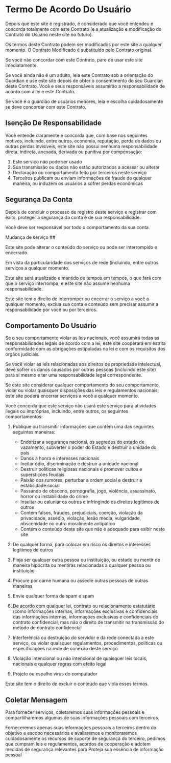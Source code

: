 # Termo De Acordo Do Usuário

Depois que este site é registrado, é considerado que você entendeu e concorda totalmente com este Contrato (e a atualização e modificação do Contrato do Usuário neste site no futuro).

Os termos deste Contrato podem ser modificados por este site a qualquer momento. O Contrato Modificado é substituído pelo Contrato original.

Se você não concordar com este Contrato, pare de usar este site imediatamente.

Se você ainda não é um adulto, leia este Contrato sob a orientação do Guardian e use este site depois de obter o consentimento do seu Guardian deste Contrato. Você e seus responsáveis ​​assumirão a responsabilidade de acordo com a lei e este Contrato.

Se você é o guardião de usuários menores, leia e escolha cuidadosamente se deve concordar com este Contrato.

## Isenção De Responsabilidade

Você entende claramente e concorda que, com base nos seguintes motivos, incluindo, entre outros, economia, reputação, perda de dados ou outras perdas invisíveis, este site não possui nenhuma responsabilidade direta, indireta, anexada, derivada ou punitiva por compensação:

1. Este serviço não pode ser usado
1. Sua transmissão ou dados não estão autorizados a acessar ou alterar
1. Declaração ou comportamento feito por terceiros neste serviço
1. Terceiros publicam ou enviam informações de fraude de qualquer maneira, ou induzem os usuários a sofrer perdas econômicas

## Segurança Da Conta

Depois de concluir o processo de registro deste serviço e registrar com êxito, proteger a segurança da conta é de sua responsabilidade.

Você deve ser responsável por todo o comportamento da sua conta.

Mudança de serviço ##

Este site pode alterar o conteúdo do serviço ou pode ser interrompido e encerrado.

Em vista da particularidade dos serviços de rede (incluindo, entre outros serviços a qualquer momento.

Este site será atualizado e mantido de tempos em tempos, o que fará com que o serviço interrompa, e este site não assume nenhuma responsabilidade.

Este site tem o direito de interromper ou encerrar o serviço a você a qualquer momento, exclua sua conta e conteúdo sem precisar assumir a responsabilidade por você ou por terceiros.

## Comportamento Do Usuário

Se o seu comportamento violar as leis nacionais, você assumirá todas as responsabilidades legais de acordo com a lei; este site cooperará em estrita conformidade com as obrigações estipuladas na lei e com os requisitos dos órgãos judiciais.

Se você violar as leis relacionadas aos direitos de propriedade intelectual, deve sofrer os danos causados ​​por outras pessoas (incluindo este site) para si mesmo e ter uma responsabilidade legal correspondente.

Se este site considerar qualquer comportamento do seu comportamento, violar ou violar quaisquer disposições das leis e regulamentos nacionais, este site poderá encerrar serviços a você a qualquer momento.

Você concorda que este serviço não usará este serviço para atividades ilegais ou impróprias, incluindo, entre outros, os seguintes comportamentos:

1. Publique ou transmitir informações que contêm uma das seguintes seguintes maneiras:

   * Endorizar a segurança nacional, os segredos do estado de vazamento, subverter o poder do Estado e destruir a unidade do país
   * Danos à honra e interesses nacionais
   * Incitar ódio, discriminação e destruir a unidade nacional
   * Destruir políticas religiosas nacionais e promover cultos e superstições feudais
   * Paixão dos rumores, perturbar a ordem social e destruir a estabilidade social
   * Passando de obsceno, pornografia, jogo, violência, assassinato, horror ou instabilidade do crime
   * Insultar ou caluniar os outros e infringindo os direitos legítimos de outros
   * Contém falsos, fraudes, prejudiciais, coerção, violação da privacidade, assédio, violação, lesão média, vulgaridade, obscenidade ou outro moralmente antipático
   * Contém o conteúdo deste site que não é adequado para exibir neste site

1. De qualquer forma, para colocar em risco os direitos e interesses legítimos de outros
1. Finja ser qualquer outra pessoa ou instituição, ou estado ou mentir de maneira hipócrita ou mentiras relacionadas a qualquer pessoa ou instituição
1. Procure por carne humana ou assedie outras pessoas de outras maneiras
1. Envie qualquer forma de spam e spam
1. De acordo com qualquer lei, contrato ou relacionamento estatutário (como informações internas, informações exclusivas e confidenciais das informações internas, informações exclusivas e confidenciais do contrato confidencial, mas não o direito de transmitir na transmissão do método de contrato confidencial
1. Interferência ou destruição do servidor e da rede conectada a este serviço, ou violar quaisquer regulamentos, procedimentos, políticas ou especificações na rede de conexão deste serviço
1. Violação intencional ou não intencional de quaisquer leis locais, nacionais e qualquer regras com efeito legal
1. Projete ou espalhe vírus do computador

Este site tem o direito de excluir o conteúdo que viola esses termos.

## Coletar Mensagem

Para fornecer serviços, coletaremos suas informações pessoais e compartilharemos algumas de suas informações pessoais com terceiros.

Forneceremos apenas suas informações pessoais a terceiros dentro do objetivo e escopo necessários e avaliaremos e monitoraremos cuidadosamente os recursos de suporte de segurança do terceiro, pedimos que cumpram leis e regulamentos, acordos de cooperação e adotem medidas de segurança relevantes para Proteja sua essência de informação pessoal